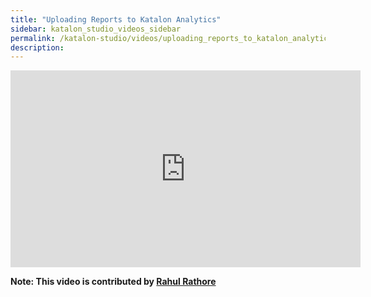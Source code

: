 ```yaml
---
title: "Uploading Reports to Katalon Analytics"
sidebar: katalon_studio_videos_sidebar
permalink: /katalon-studio/videos/uploading_reports_to_katalon_analytics.html
description: 
---
```

<iframe width="560" height="315" src="https://www.youtube.com/embed/Wau6FXuJp3A" title="YouTube video player" frameborder="0" allow="accelerometer; autoplay; clipboard-write; encrypted-media; gyroscope; picture-in-picture" allowfullscreen></iframe>


**Note: This video is contributed by [Rahul Rathore](https://www.youtube.com/user/fluxay44)**